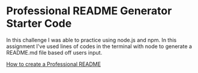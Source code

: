 # Professional README Generator Starter Code

In this challenge I was able to practice using node.js and npm. In this assignment I've used lines of codes in the terminal with node to generate 
a README.md file based off users input. 



[How to create a Professional README](https://coding-boot-camp.github.io/full-stack/github/professional-readme-guide)
